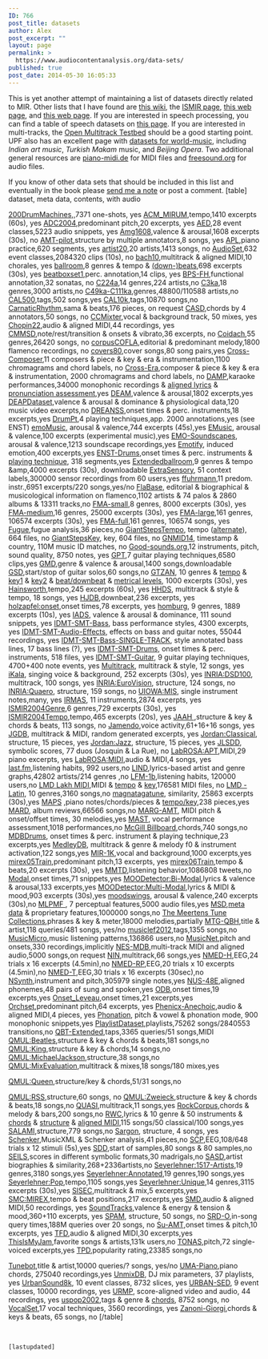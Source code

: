 ```yaml
---
ID: 766
post_title: datasets
author: Alex
post_excerpt: ""
layout: page
permalink: >
  https://www.audiocontentanalysis.org/data-sets/
published: true
post_date: 2014-05-30 16:05:33
---
```

This is yet another attempt of maintaining a list of datasets directly related to MIR. Other lists that I have found are <a title="Teaching MIR Wiki" href="http://teachingmir.wikispaces.com/Datasets" target="_blank" rel="noopener">this wiki</a>, the <a href="http://ismir.net/resources.html#datasets" target="_blank" rel="noopener">ISMIR page</a>, <a title="Holzmann: MIR datasets" href="http://grh.mur.at/sites/default/files/mir_datasets_0.html" target="_blank" rel="noopener">this web page</a>, and <a title="Raffel: lists of datasets" href="http://colinraffel.com/wiki/mir_datasets" target="_blank" rel="noopener">this web page</a>. If you are interested in speech processing, you can find a table of speech datasets on <a title="ISCA Special Interest Group on Robust Speech Processing - Datasets" href="https://wiki.inria.fr/rosp/Datasets#Speech_datasets" target="_blank" rel="noopener">this page</a>. If you are interested in multi-tracks, the <a href="http://multitrack.eecs.qmul.ac.uk/">Open Multitrack Testbed</a> should be a good starting point. UPF also has an excellent page with <a href="http://compmusic.upf.edu/datasets" target="_blank" rel="noopener">datasets for world-music</a>, including <em>Indian art music</em>, <em>Turkish Makam</em> music, and <em>Beijing Opera</em>. Two additional general resources are <a href="http://www.piano-midi.de">piano-midi.de</a> for MIDI files and <a href="http://www.freesound.org">freesound.org</a> for audio files.

If you know of other data sets that should be included in this list and eventually in the book please <a title="email" href="mailto:info@audiocontentanalysis.org" target="_blank" rel="noopener">send me a note</a> or post a comment.
[table]
dataset, meta data, contents, with audio

<a title="200DrumMachines" href="http://www.hexawe.net/mess/200.Drum.Machines" target="_blank" rel="noopener">200DrumMachines</a>,,7371 one-shots, yes
<a title="ACM:MIRUM" href="http://www.marsyas.info/tempo" target="_blank" rel="noopener">ACM_MIRUM</a>,tempo,1410 excerpts (60s), yes
<a title="ADC2004" href="http://labrosa.ee.columbia.edu/projects/melody" target="_blank" rel="noopener">ADC2004</a>,predominant pitch,20 excerpts, yes
<a title="Acoustic Event Dataset" href="https://data.vision.ee.ethz.ch/cvl/ae_dataset/" target="_blank" rel="noopener">AED</a>,28 event classes,5223 audio snippets, yes
<a title="Amg1608" href="https://amg1608.blogspot.ch" target="_blank" rel="noopener">Amg1608</a>,valence &amp; arousal,1608 excerpts (30s), no
<a title="AMT-pilot" href="https://github.com/chordify/CASD" target="_blank" rel="noopener">AMT-pilot</a>,structure by multiple annotators,8 songs, yes
<a title="Automatic Practice Logging" href="https://archive.org/details/Automatic_Practice_Logging" target="_blank" rel="noopener">APL</a>,piano practice,620 segments, yes
<a title="artist20" href="http://labrosa.ee.columbia.edu/projects/artistid" target="_blank" rel="noopener">artist20</a>,20 artists,1413 songs, no
<a title="AudioSet" href="https://research.google.com/audioset/index.html" target="_blank" rel="noopener">AudioSet</a>,632 event classes,2084320 clips (10s), no
<a title="bach10" href="http://music.cs.northwestern.edu/data/Bach10.html" target="_blank" rel="noopener">bach10</a>,multitrack &amp; aligned MIDI,10 chorales, yes
<a title="ballroom" href="http://mtg.upf.edu/ismir2004/contest/tempoContest/node5.html" target="_blank" rel="noopener">ballroom</a>,8 genres &amp; tempo &amp; <a title="ballroom beats and bar annotations" href="https://github.com/CPJKU/BallroomAnnotations" target="_blank" rel="noopener">(down-)beats</a>,698 excerpts (30s), yes
<a title="beatboxset1" href="http://archive.org/details/beatboxset1" target="_blank" rel="noopener">beatboxset1</a>,perc. annotation,14 clips, yes
<a title="BPS-FH Beethoven Piano Sonata with Function Harmony" href="https://github.com/Tsung-Ping/functional-harmony" target="_blank" rel="noopener">BPS-FH</a>,functional annotation,32 sonatas, no
<a title="C224a" href="http://www.cp.jku.at/people/schedl/datasets.html" target="_blank" rel="noopener">C224a</a>,14 genres,224 artists,no
<a title="C3ka" href="http://www.cp.jku.at/people/schedl/datasets.html" target="_blank" rel="noopener">C3ka</a>,18 genres,3000 artists,no
<a title="C49ka-C111ka" href="http://www.cp.jku.at/people/schedl/datasets.html" target="_blank" rel="noopener">C49ka-C111ka</a>,genres,48800/110588 artists,no
<a title="CAL500" href="http://calab1.ucsd.edu/~datasets/" target="_blank" rel="noopener">CAL500</a>,tags,502 songs,yes
<a title="CAL10k" href="http://calab1.ucsd.edu/~datasets/" target="_blank" rel="noopener">CAL10k</a>,tags,10870 songs,no
<a title="CarnaticRhythm" href="http://compmusic.upf.edu/carnatic-rhythm-dataset" target="_blank" rel="noopener">CarnaticRhythm</a>,sama &amp; beats,176 pieces, on request
<a title="Chordify Annotator Subjectivity Dataset" href="https://github.com/chordify/CASD" target="_blank" rel="noopener">CASD</a>,chords by 4 annotators,50 songs, no
<a title="CCMixter" href="http://www.loria.fr/~aliutkus/kam/" target="_blank" rel="noopener">CCMixter</a>,vocal &amp; background track, 50 mixes, yes
<a title="Chopin22" href="http://iwk.mdw.ac.at/goebl/mp3.html" target="_blank" rel="noopener">Chopin22</a>,audio &amp; aligned MIDI,44 recordings, yes
<a title="CMMSD" href="http://intelligent-noise-solutions.de/research/cmmsd/" target="_blank" rel="noopener">CMMSD</a>,note/rest/transition &amp; onsets &amp; vibrato,36 excerpts, no
<a title="Coidach" href="http://jmir.sourceforge.net/Codaich.html" target="_blank" rel="noopener">Coidach</a>,55 genres,26420 songs, no
<a title="corpusCOFLA" href="http://www.cofla-project.com/?page_id=170" target="_blank" rel="noopener">corpusCOFLA</a>,editorial &amp; predominant melody,1800 flamenco recordings, no
<a title="covers80" href="http://labrosa.ee.columbia.edu/projects/coversongs/covers80/" target="_blank" rel="noopener">covers80</a>,cover songs,80 song pairs,yes
<a title="Cross-Composer" href="https://www.audiolabs-erlangen.de/resources/MIR/cross-comp" target="_blank" rel="noopener">Cross-Composer</a>,11 composers &amp; piece &amp; key &amp; era &amp; instrumentation,1100 chromagrams and chord labels, no
<a title="Cross-Era" href="https://www.audiolabs-erlangen.de/resources/MIR/cross-era" target="_blank" rel="noopener">Cross-Era</a>,composer &amp; piece &amp; key &amp; era &amp; instrumentation, 2000 chromagrams and chord labels, no
<a title="DAMP" href="https://ccrma.stanford.edu/damp/" target="_blank" rel="noopener">DAMP</a>,karaoke performances,34000 monophonic recordings &amp; <a href="https://drive.google.com/drive/folders/1hGuE0Drv3tbN-YNRDzJJMHfzKH6e4O2A">aligned lyrics</a> &amp; <a href="https://drive.google.com/drive/folders/19JPEWSBAM0ssatjBIJzAzjClxi2abt8w">pronunciation assessment</a>,yes
<a title="DEAM - The MediaEval Database for Emotional Analysis of Music" href="http://cvml.unige.ch/databases/DEAM" target="_blank" rel="noopener">DEAM</a>,valence &amp; arousal,1802 excerpts,yes
<a title="DEAPDataset" href="http://www.eecs.qmul.ac.uk/mmv/datasets/deap/readme.html" target="_blank" rel="noopener">DEAPDataset</a>,valence &amp; arousal &amp; dominance &amp; physiological data,120 music video excerpts,no
<a title="DREANSS" href="http://mtg.upf.edu/download/datasets/dreanss" target="_blank" rel="noopener">DREANSS</a>,onset times &amp; perc. instruments,18 excerpts,yes
<a title="DrumPt" href="https://github.com/cwu307/DrumPtDataset" target="_blank" rel="noopener">DrumPt</a>,4 playing techniques,app. 2000 annotations,yes (see ENST)
<a title="emoMusic" href="http://cvml.unige.ch/databases/emoMusic" target="_blank" rel="noopener">emoMusic</a>, arousal &amp; valence,744 excerpts (45s),yes
<a title="EMusic" href="http://cvml.unige.ch/databases/emoMusic" target="_blank" rel="noopener">EMusic</a>, arousal &amp; valence,100 excerpts (experimental music),yes
<a title="EMO-Soundscapes" href="http://cvml.unige.ch/databases/emoMusic" target="_blank" rel="noopener">EMO-Soundscapes</a>, arousal &amp; valence,1213 soundscape recordings,yes
<a title="Emotify" href="http://www.projects.science.uu.nl/memotion/emotifydata" target="_blank" rel="noopener">Emotify</a>, induced emotion,400 excerpts,yes
<a title="ENST-Drums" href="http://www.tsi.telecom-paristech.fr/aao/en/2010/02/19/enst-drums-an-extensive-audio-visual-database-for-drum-signals-processing/" target="_blank" rel="noopener">ENST-Drums</a>,onset times &amp; perc. instruments &amp; <a href="https://github.com/cwu307/DrumPtDataset">playing technique</a>, 318 segments,yes
<a title="Extendedballroom" href="http://anasynth.ircam.fr/home/media/ExtendedBallroom/" target="_blank" rel="noopener">Extendedballroom</a>,9 genres &amp; tempo &amp;amp,4000 excerpts (30s), downloadable
<a title="ExtraSensory" href="http://extrasensory.ucsd.edu/" target="_blank" rel="noopener">ExtraSensory</a>, 51 context labels,300000 sensor recordings from 60 users,yes
<a title="ffuhrmann" href="http://www.dtic.upf.edu/~ffuhrmann/PhD/data" target="_blank" rel="noopener">ffuhrmann</a>,11 predom. instr.,6951 excerpts/220 songs,yes/no
<a title="Flamenco database" href="http://mtg.upf.edu/download/datasets/flabase" target="_blank" rel="noopener">FlaBase</a>, editorial &amp; biographical &amp; musicological information on flamenco,1102 artists &amp; 74 palos &amp; 2860 albums &amp; 13311 tracks,no
<a title="FMA-small" href="https://github.com/mdeff/fma" target="_blank" rel="noopener">FMA-small</a>,8 genres, 8000 excerpts (30s), yes
<a title="FMA-medium" href="https://github.com/mdeff/fma" target="_blank" rel="noopener">FMA-medium</a>,16 genres, 25000 excerpts (30s), yes
<a title="FMA-large" href="https://github.com/mdeff/fma" target="_blank" rel="noopener">FMA-large</a>,161 genres, 106574 excerpts (30s), yes
<a title="FMA-full" href="https://github.com/mdeff/fma" target="_blank" rel="noopener">FMA-full</a>,161 genres, 106574 songs, yes
<a title="Fugue Analyses" href="http://algomus.fr/datasets/index.html" target="_blank" rel="noopener">Fugue</a>,fugue analysis,36 pieces,no
<a title="GiantStepsTempo" href="https://github.com/GiantSteps/giantsteps-tempo-dataset" target="_blank" rel="noopener">GiantStepsTempo</a>, tempo (<a href="http://www.tagtraum.com/download/schreiber_new_giantsteps_tempo.zip">alternate</a>), 664 files, no
<a title="GiantStepsKey" href="https://github.com/GiantSteps/giantsteps-key-dataset" target="_blank" rel="noopener">GiantStepsKey</a>, key, 604 files, no
<a title="Gracenote Music Identification 2014" href="https://developer.gracenote.com/mid2014" target="_blank" rel="noopener">GNMID14</a>, timestamp &amp; country, 110M music ID matches, no
<a title="GoodSounds" href="http://mtg.upf.edu/download/datasets/good-sounds" target="_blank" rel="noopener">Good-sounds.org</a>,12 instruments\, pitch\, sound quality, 8750 notes, yes
<a title="GPT" href="http://mac.citi.sinica.edu.tw/GuitarTranscription" target="_blank" rel="noopener">GPT</a>,7 guitar playing techniques,6580 clips,yes
<a title="GMD - Greek Music Dataset" href="http://di.ionio.gr/hilab/gmd" target="_blank" rel="noopener">GMD</a>,genre &amp; valence &amp; arousal,1400 songs,downloadable
<a title="GSD - Guitar Solo" href="https://github.com/ashispati/GuitarSoloDetection/tree/master/Dataset" target="_blank" rel="noopener">GSD</a>,start/stop of guitar solos,60 songs,no
<a title="GTZAN" href="http://marsyas.info/downloads/datasets.html" target="_blank" rel="noopener">GTZAN</a>, 10 genres &amp; <a title="GTZAN tempo labels" href="http://www.marsyas.info/tempo/" target="_blank" rel="noopener">tempo</a> &amp; <a title="GTZAN key labels: lerch" href="https://github.com/alexanderlerch/data_set" target="_blank" rel="noopener">key1</a> &amp; <a title="GTZAN key labels: li" href="http://visal.cs.cityu.edu.hk/downloads/#gtzankeys" target="_blank" rel="noopener">key2</a> &amp; <a href="http://anasynth.ircam.fr/home/media/GTZAN-rhythm" target="_blank" rel="noopener">beat/downbeat</a> &amp; <a href="http://www.isophonics.net/content/metrical-structure-annotations-gtzan-dataset" target="_blank" rel="noopener">metrical levels</a>, 1000 excerpts (30s), yes
<a title="Hainsworth" href="http://www.marsyas.info/tempo/" target="_blank" rel="noopener">Hainsworth</a>,tempo,245 excerpts (60s), yes
<a title="HHDS" href="http://goo.gl/5Hu51y" target="_blank" rel="noopener">HHDS</a>, multitrack &amp; style &amp; tempo, 18 songs, yes
<a title="HJDB" href="http://ddmal.music.mcgill.ca/breakscience/dbeat/" target="_blank" rel="noopener">HJDB</a>,downbeat,236 excerpts, yes
<a title="holzapfel:onset" href="http://www.rhythmos.org/Datasets.html" target="_blank" rel="noopener">holzapfel:onset</a>,onset times,78 excerpts, yes
<a title="homburg" href="http://www-ai.cs.uni-dortmund.de/audio.html" target="_blank" rel="noopener">homburg</a>, 9 genres, 1889 excerpts (10s), yes
<a title="IADS" href="http://csea.phhp.ufl.edu/media/iadsmessage.html" target="_blank" rel="noopener">IADS</a>, valence &amp; arousal &amp; dominance, 111 sound snippets, yes
<a title="IDMT-SMT-Bass" href="http://www.idmt.fraunhofer.de/en/business_units/smt/bass.html" target="_blank" rel="noopener">IDMT-SMT-Bass</a>, bass performance styles, 4300 excerpts, yes
<a title="IDMT-SMT-Audio-Effects" href="http://www.idmt.fraunhofer.de/en/business_units/smt/audio_effects.html" target="_blank" rel="noopener">IDMT-SMT-Audio-Effects</a>, effects on bass and guitar notes, 55044 recordings, yes
<a title="IDMT-SMT-Bass-SINGLE-TRACK" href="http://www.idmt.fraunhofer.de/en/business_units/smt/bass_lines.html" target="_blank" rel="noopener">IDMT-SMT-Bass-SINGLE-TRACK</a>, style annotated bass lines, 17 bass lines (?), yes
<a title="IDMT-SMT-Drum" href="http://www.idmt.fraunhofer.de/en/business_units/smt/drums.html" target="_blank" rel="noopener">IDMT-SMT-Drums</a>, onset times &amp; perc. instruments, 518 files, yes
<a title="IDMT-SMT-Guitar" href="http://www.idmt.fraunhofer.de/en/business_units/smt/guitar.html" target="_blank" rel="noopener">IDMT-SMT-Guitar</a>, 9 guitar playing techniques, 4700+400 note events, yes
<a title="IDMT-MT" href="https://www.jyu.fi/hytk/fi/laitokset/mutku/en/research/projects2/past-projects/coe/materials/Multitrack" target="_blank" rel="noopener">Multitrack</a>, multitrack &amp; style, 12 songs, yes
<a title="iKala" href="http://mac.citi.sinica.edu.tw/ikala/" target="_blank" rel="noopener">iKala</a>, singing voice &amp; background, 252 excerpts (30s), yes
<a title="INRIA:DSD100" href="http://musicdata.gforge.inria.fr/structureAnnotation.html" target="_blank" rel="noopener">INRIA:DSD100</a>, multitrack, 100 songs, yes
<a title="INRIA:EuroVision" href="http://musicdata.gforge.inria.fr/structureAnnotation.html" target="_blank" rel="noopener">INRIA:EuroVision</a>, structure, 124 songs, no
<a title="INRIA:Quaero" href="http://musicdata.gforge.inria.fr/structureAnnotation.html" target="_blank" rel="noopener">INRIA:Quaero</a>, structure, 159 songs, no
<a title="UIOWA:MIS" href="http://theremin.music.uiowa.edu/MIS.html" target="_blank" rel="noopener">UIOWA:MIS</a>, single instrument notes,many, yes
<a title="IRMAS" href="http://www.mtg.upf.edu/download/datasets/irmas" target="_blank" rel="noopener">IRMAS</a>, 11 instruments,2874 excerpts, yes
<a title="ISMIR2004Genre" href="http://ismir2004.ismir.net/genre_contest/index.html" target="_blank" rel="noopener">ISMIR2004Genre</a>,6 genres,729 excerpts (30s), yes
<a title="ISMIR2004Tempo" href="http://mtg.upf.edu/ismir2004/contest/tempoContest/node6.html" target="_blank" rel="noopener">ISMIR2004Tempo</a>,tempo,465 excerpts (20s), yes
<a title="JAAH - Jazz Audio-Aligned Harmony Dataset" href="https://github.com/MTG/JAAH" target="_blank" rel="noopener">JAAH </a>,structure &amp; key &amp; chords &amp; beats, 113 songs, no
<a title="Jamendo" href="http://www.mathieuramona.com/wp/data/jamendo" target="_blank" rel="noopener">Jamendo</a>,voice activity,61+16+16 songs, yes
<a title="JGDB" href="https://ccrma.stanford.edu/~jga/ismir2010/ismir2010.html" target="_blank" rel="noopener">JGDB</a>, multitrack &amp; MIDI, random generated excerpts, yes
<a title="Jordan:Classical" href="http://jblsmith.github.io/projects/masters-thesis/" target="_blank" rel="noopener">Jordan:Classical</a>, structure, 15 pieces, yes
<a title="Jordan:Jazz" href="http://jblsmith.github.io/projects/masters-thesis/" target="_blank" rel="noopener">Jordan:Jazz</a>, structure, 15 pieces, yes
<a title="JLSDD - Josquin La Rue Secure Duo Dataset" href="https://github.com/ELVIS-Project/mass-duos-corpus-josquin-larue/tree/Methodologies-for-Creating-Symbolic-Music-Corpora" target="_blank" rel="noopener">JLSDD</a>, symbolic scores, 77 duos (Josquin &amp; La Rue), no
<a title="LabROSA:APT" href="http://labrosa.ee.columbia.edu/projects/piano/" target="_blank" rel="noopener">LabROSA:APT</a>,MIDI,29 piano excerpts, yes
<a title="LabROSA:MIDI" href="http://labrosa.ee.columbia.edu/sounds/music/" target="_blank" rel="noopener">LabROSA:MIDI</a>,audio &amp; MIDI,4 songs, yes
<a title="last.fm data set" href="http://www.dtic.upf.edu/~ocelma/MusicRecommendationDataset/lastfm-1K.html" target="_blank" rel="noopener">last.fm</a>,listening habits, 992 users,no
<a title="LIND - Lyrical Influence Networks Dataset" href="https://purl.stanford.edu/zy061bp9773" target="_blank" rel="noopener">LIND</a>,lyrics-based artist and genre graphs,42802 artists/214 genres ,no
<a title="LFM-1b" href="http://www.cp.jku.at/datasets/LFM-1b" target="_blank" rel="noopener">LFM-1b</a>,listening habits, 120000 users,no
<a title="LMD - Lakh MIDI Dataset" href="http://labrosa.ee.columbia.edu/sounds/music/" rel="noopener">LMD Lakh MIDI</a>,MIDI &amp; <a href="http://www.tagtraum.com/download/schreiber_tempo_cnn_ismir2018.zip">tempo</a> &amp; <a href="http://www.tagtraum.com/download/lmd-key.zip">key</a>,176581 MIDI files, no
<a title="LMD - Latin" href="http://www.ppgia.pucpr.br/~silla/lmd/" target="_blank" rel="noopener">LMD - Latin</a>, 10 genres,3160 songs,no
<a title="magnatagatune" href="http://mirg.city.ac.uk/codeapps/the-magnatagatune-dataset" target="_blank" rel="noopener">magnatagatune</a>, similarity, 25863 excerpts (30s),yes
<a title="MAPS" href="http://www.tsi.telecom-paristech.fr/aao/en/2010/07/08/maps-database-a-piano-database-for-multipitch-estimation-and-automatic-transcription-of-music/" target="_blank" rel="noopener">MAPS</a> ,piano notes/chords/pieces &amp; <a href="http://c4dm.eecs.qmul.ac.uk/ycart/a-maps.html" target="_blank" rel="noopener">tempo/key</a>,238 pieces,yes
<a title="MARD" href="http://mtg.upf.edu/download/datasets/mard" target="_blank" rel="noopener">MARD</a>, album reviews,66566 songs,no
<a title="MARG-AMT" href="http://marg.snu.ac.kr/?page_id=767" target="_blank" rel="noopener">MARG-AMT</a>, MIDI pitch &amp; onset/offset times, 30 melodies,yes
<a title="MAST" href="https://github.com/barisbozkurt/MASTmelody_dataset" target="_blank" rel="noopener">MAST</a>, vocal performance assessment,1018 performances,no
<a title="McGill Billboard" href="http://ddmal.music.mcgill.ca/billboard" target="_blank" rel="noopener">McGill Billboard</a>,chords,740 songs,no
<a title="MDBDrums" href="https://github.com/CarlSouthall/MDBDrums" target="_blank" rel="noopener">MDBDrums</a>, onset times &amp; perc. instrument &amp; playing technique,23 excerpts,yes
<a title="MedleyDB" href="http://medleydb.weebly.com" target="_blank" rel="noopener">MedleyDB</a>, multitrack &amp; genre &amp; melody f0 &amp; instrument activation,122 songs,yes
<a title="MIR-1K" href="https://sites.google.com/site/unvoicedsoundseparation/mir-1k" target="_blank" rel="noopener">MIR-1K</a>,vocal and background,1000 excerpts,yes
<a title="mirex05Train" href="http://labrosa.ee.columbia.edu/projects/melody/" target="_blank" rel="noopener">mirex05Train</a>,predominant pitch,13 excerpts, yes
<a title="mirex06Train" href="http://www.music-ir.org/mirex/wiki/2006:Audio_Tempo_Extraction#Practice_Data" target="_blank" rel="noopener">mirex06Train</a>,tempo &amp; beats,20 excerpts (30s), yes
<a title="MMTD - Million Musical Tweets" href="http://www.cp.jku.at/datasets/MMTD/" target="_blank" rel="noopener">MMTD</a>,listening behavior,1086808 tweets,no
<a title="Modal" href="https://github.com/johnglover/modal" target="_blank" rel="noopener">Modal</a>,onset times,71 snippets,yes
<a title="MOODetector:Bi-Modal" href="https://github.com/johnglover/modal" target="_blank" rel="noopener">MOODetector:Bi-Modal</a>,lyrics &amp; valence &amp; arousal,133 excerpts,yes
<a title="MOODetector:Multi-Modal" href="https://github.com/johnglover/modal" target="_blank" rel="noopener">MOODetector:Multi-Modal</a>,lyrics &amp; MIDI &amp; mood,903 excerpts (30s),yes
<a title="moodswings" href="http://music.ece.drexel.edu/research/emotion/moodswingsturk" target="_blank" rel="noopener">moodswings</a>, arousal &amp; valence,240 excerpts (30s),no
<a title="MLPMF - Mid Level Perceptual Music Features" href="https://osf.io/5aupt" target="_blank" rel="noopener">MLPMF </a>, 7 perceptual features,5000 audio files,yes
<a title="MSD - Million Song Dataset" href="http://labrosa.ee.columbia.edu/millionsong/" target="_blank" rel="noopener">MSD</a>,<a href="http://www.tagtraum.com/msd_genre_datasets.html">meta data</a> &amp; proprietary features,1000000 songs,no
<a title="MTC" href="http://www.liederenbank.nl/mtc/" target="_blank" rel="noopener">The Meertens Tune Collections</a>,phrases &amp; key &amp; meter,18000 melodies,partially
<a title="MTG-QBH - Query by Humming" href="http://mtg.upf.edu/download/datasets/mtg-qbh" target="_blank" rel="noopener">MTG-QBH</a>,title &amp; artist,118 queries/481 songs, yes/no
<a title="musiclef2012" href="http://www.cp.jku.at/datasets/musiclef/index.html" target="_blank" rel="noopener">musiclef2012</a>,tags,1355 songs,no
<a title="MusicMicro" href="http://www.cp.jku.at/datasets/musicmicro/index.html" target="_blank" rel="noopener">MusicMicro</a>,music listening patterns,136866 users,no
<a title="MusicNet" href="https://homes.cs.washington.edu/~thickstn/musicnet.html" target="_blank" rel="noopener">MusicNet</a>,pitch and onsets,330 recordings,implicitly
<a title="NES-MDB" href="https://github.com/chrisdonahue/nesmdb" target="_blank" rel="noopener">NES-MDB</a>,multi-track MIDI and aligned audio,5000 songs,on request
<a title="Nine Inch Nails Multitracks" href="http://ninremixes.com/8/multitracks.php" target="_blank" rel="noopener">NIN</a>,multitrack,66 songs,yes
<a title="NMED-H - Naturalistic Music EEG Dataset: Hindi" href="http://purl.stanford.edu/sd922db3535" target="_blank" rel="noopener">NMED-H</a>,EEG,24 trials x 16 excerpts (4.5min),no
<a title="NMED-RP - Naturalistic Music EEG Dataset: Rhythm Pilot " href="https://purl.stanford.edu/rz763kn3821" target="_blank" rel="noopener">NMED-RP</a>,EEG,20 trials x 10 excerpts (4.5min),no
<a title="NMED-T - Naturalistic Music EEG Dataset: Tempo" href="https://purl.stanford.edu/jn859kj8079" target="_blank" rel="noopener">NMED-T</a>,EEG,30 trials x 16 excerpts (30sec),no
<a title="NSynth" href="https://magenta.tensorflow.org/datasets/nsynth" target="_blank" rel="noopener">NSynth</a>,instrument and pitch,305979 single notes,yes
<a title="NUS-48E" href="https://www.smcnus.org/nus-48e-sung-and-spoken-lyrics-corpus/" target="_blank" rel="noopener">NUS-48E</a>,aligned phonemes,48 pairs of sung and spoken,yes
<a title="ODB" href="http://grfia.dlsi.ua.es/cm/worklines/pertusa/onset/ODB/" target="_blank" rel="noopener">ODB</a>,onset times,19 excerpts,yes
<a title="Onset_Leveau" href="http://www.tsi.telecom-paristech.fr/aao/en/2011/07/13/onset_leveau-a-database-for-onset-detection/" target="_blank" rel="noopener">Onset_Leveau</a>,onset times,21 excerpts,yes
<a title="Orchset" href="http://mtg.upf.edu/download/datasets/orchset" target="_blank" rel="noopener">Orchset</a>,predominant pitch,64 excerpts, yes
<a title="Phenicx-Anechoic" href="http://mtg.upf.edu/download/datasets/phenicx-anechoic" target="_blank" rel="noopener">Phenicx-Anechoic</a>,audio &amp; aligned MIDI,4 pieces, yes
<a title="Phonation" href="https://osf.io/pa3ha" target="_blank" rel="noopener">Phonation</a>, pitch &amp; vowel &amp; phonation mode, 900 monophonic snippets,yes
<a title="PlaylistDataset" href="http://www.cs.cornell.edu/~shuochen/lme/data_page.html" target="_blank" rel="noopener">PlaylistDataset</a>,playlists,75262 songs/2840553 transitions,no
<a title="QBT-Extended" href="https://ccrma.stanford.edu/groups/qbtextended/index.html" target="_blank" rel="noopener">QBT-Extended</a>,taps,3365 queries/51 songs,MIDI
<a title="QMUL:Beatles" href="http://isophonics.net/content/reference-annotations-beatles" target="_blank" rel="noopener">QMUL:Beatles</a>,structure &amp; key &amp; chords &amp; beats,181 songs,no
<a title="QMUL:King" href="http://isophonics.net/content/reference-annotations-carole-king" target="_blank" rel="noopener">QMUL:King</a>,structure &amp; key &amp; chords,14 songs,no
<a title="QMUL:MichaelJackson" href="http://isophonics.net/content/reference-annotations-michael-jackson" target="_blank" rel="noopener">QMUL:MichaelJackson</a>,structure,38 songs,no
<a title="QMUL:MixEvaluation" href="http://c4dm.eecs.qmul.ac.uk/multitrack/MixEvaluation/" target="_blank" rel="noopener">QMUL:MixEvaluation</a>,multitrack &amp; mixes,18 songs/180 mixes,yes
<!--<a title="QMUL:MultiTrack" href="http://c4dm.eecs.qmul.ac.uk/rdr/handle/123456789/36" target="_blank" rel="noopener">QMUL:MultiTrack</a>,structure &amp; multitrack,104 songs,partly...--><a title="QMUL:Queen" href="http://isophonics.net/content/reference-annotations-queen" target="_blank" rel="noopener">QMUL:Queen</a>,structure/key &amp; chords,51/31 songs,no
<a title="QMUL:RSS" href="http://c4dm.eecs.qmul.ac.uk/downloads/" target="_blank" rel="noopener">QMUL:RSS</a>,structure,60 songs, no
<a title="QMUL:Zweieck" href="http://isophonics.net/content/reference-annotations-zweieck" target="_blank" rel="noopener">QMUL:Zweieck</a>,structure &amp; key &amp; chords &amp; beats,18 songs,no
<a title="QUASI" href="http://www.tsi.telecom-paristech.fr/aao/en/2012/03/12/quasi/" target="_blank" rel="noopener">QUASI</a>,multitrack,11 songs,yes
<a title="RockCorpus" href="http://rockcorpus.midside.com" target="_blank" rel="noopener">RockCorpus</a>,chords &amp; melody &amp; bars,200 songs,no
<a title="RWC" href="http://staff.aist.go.jp/m.goto/RWC-MDB/" target="_blank" rel="noopener">RWC</a>,lyrics &amp; 10 genre &amp; 50 instruments &amp; <a title="rwc-chords" href="https://github.com/tmc323/Chord-Annotations" target="_blank" rel="noopener">chords</a> &amp; <a title="structure" href="http://musicdata.gforge.inria.fr/structureAnnotation.html" target="_blank" rel="noopener">structure</a> &amp; <a title="aligned MIDI" href="https://staff.aist.go.jp/m.goto/RWC-MDB/AIST-Annotation/SyncRWC/" target="_blank" rel="noopener">aligned MIDI</a>,115 songs/50 classical/100 songs,yes
<a title="SALAMI" href="http://ddmal.music.mcgill.ca/research/salami/annotations" target="_blank" rel="noopener">SALAMI</a>,structure,779 songs,no
<a title="Sargon" href="https://github.com/urinieto/msaf-data/tree/cbf0ad50aa5c179c1ab7ac0f25031581f595847e/Sargon" target="_blank" rel="noopener">Sargon</a>, structure, 4 songs, yes
<a title="Schenker Analyses" href="http://www.cs.rhodes.edu/~kirlinp/diss.html" target="_blank" rel="noopener">Schenker</a>,MusicXML &amp; Schenker analysis,41 pieces,no
<a title="SCP - EEG-Recorded Responses to Short Chord Progressions" href="http://purl.stanford.edu/js383fs8244" target="_blank" rel="noopener">SCP</a>,EEG,108/648 trials x 12 stimuli (5s),yes
<a title="SDD - sample detection" href="https://github.com/SiddGururani/sample_detection" target="_blank" rel="noopener">SDD</a>,start of samples,80 songs &amp; 80 samples,no
<a title="SEILS" href="https://github.com/SEILSdataset/SEILSdataset" target="_blank" rel="noopener">SEILS</a>,scores in different symbolic formats,30 madrigals,no
<a title="Semantic Artist Similarity" href="http://mtg.upf.edu/download/datasets/semantic-similarity" target="_blank" rel="noopener">SASD</a>,artist biographies &amp; similarity,268+2336artists,no
<a title="Seyerlehner:1517-Artists" href="http://www.seyerlehner.info/index.php?p=1_3_Download" target="_blank" rel="noopener">Seyerlehner:1517-Artists</a>,19 genres,3180 songs,yes
<a title="Seyerlehner:Annotated" href="http://www.seyerlehner.info/index.php?p=1_3_Download" target="_blank" rel="noopener">Seyerlehner:Annotated</a>,19 genres,190 songs,yes
<a title="Seyerlehner:Pop" href="http://www.seyerlehner.info/index.php?p=1_3_Download" target="_blank" rel="noopener">Seyerlehner:Pop</a>,tempo,1105 songs,yes
<a title="Seyerlehner:Unique" href="http://www.seyerlehner.info/index.php?p=1_3_Download" target="_blank" rel="noopener">Seyerlehner:Unique</a>,14 genres,3115 excerpts (30s),yes
<a title="SISEC2013" href="http://sisec2011.wiki.irisa.fr/tiki-index165d.html?page=Professionally+produced+music+recordings" target="_blank" rel="noopener">SISEC</a>,multitrack &amp; mix,5 excerpts,yes
<a title="SMC:MIREX" href="http://smc.inescporto.pt/research/data-2/" target="_blank" rel="noopener">SMC:MIREX</a>,tempo &amp; beat positions,217 excerpts,yes
<a title="SMD" href="http://www.mpi-inf.mpg.de/resources/SMD/SMD_MIDI-Audio-Piano-Music.html" target="_blank" rel="noopener">SMD</a>,audio &amp; aligned MIDI,50 recordings, yes
<a title="SoundTracks" href="https://www.jyu.fi/hytk/fi/laitokset/mutku/en/research/projects2/past-projects/coe/materials/emotion/soundtracks/Index" target="_blank" rel="noopener">SoundTracks</a>,valence &amp; energy &amp; tension &amp; mood,360+110 excerpts, yes
<a title="SPAM" href="https://github.com/urinieto/msaf-data/tree/master/SPAM/references" target="_blank" rel="noopener">SPAM</a>, structure, 50 songs, no
<a title="SRD-O - Shazam Research Dataset: Offsets" href="https://purl.stanford.edu/fj396zz8014" target="_blank" rel="noopener">SRD-O</a>,in-song query times,188M queries over 20 songs, no
<a title="Su-AMT" href="https://sites.google.com/site/lisupage/research/new-methodology-of-building-polyphonic-datasets-for-amt" target="_blank" rel="noopener">Su-AMT</a>,onset times &amp; pitch,10 excerpts, yes
<a title="TFD - Traditional Flute Dataset" href="https://www.kaggle.com/jbraga/traditional-flute-dataset/home" target="_blank" rel="noopener">TFD</a>,audio &amp; aligned MIDI,30 excerpts,yes
<a title="ThisIsMyJam" href="https://archive.org/details/thisismyjam-datadump" target="_blank" rel="noopener">ThisIsMyJam</a>,favorite songs &amp; artists,131k users,no
<a title="TONAS" href="http://mtg.upf.edu/download/datasets/tonas" target="_blank" rel="noopener">TONAS</a>,pitch,72 single-voiced excerpts,yes
<a title="TPD - Track Popularity" href="http://mir.ilsp.gr/track_popularity.html" target="_blank" rel="noopener">TPD</a>,popularity rating,23385 songs,no
<!--<a title="TRIOS" href="http://c4dm.eecs.qmul.ac.uk/rdr/handle/123456789/27" target="_blank" rel="noopener">TRIOS</a>,multitrack &amp; aligned MIDI,5 excerpts,yes...-->
<a title="Tunebot" href="http://music.cs.northwestern.edu/data/tunebot" target="_blank" rel="noopener">Tunebot</a>,title &amp; artist,10000 queries/? songs, yes/no
<a title="UMA-Piano" href="http://extras.springer.com/2013/978-1-4614-7475-3" target="_blank" rel="noopener">UMA-Piano</a>,piano chords, 275040 recordings,yes
<a title="UnmixDB" href="https://zenodo.org/record/1422385#.W7R5zxMzYWo" target="_blank" rel="noopener">UnmixDB</a>, DJ mix parameters, 37 playlists, yes
<a title="UrbanSound8k" href="http://urbansounddataset.weebly.com/" target="_blank" rel="noopener">UrbanSound8k</a>, 10 event classes, 8732 slices, yes
<a title="URBAN-SED" href="http://urbansed.weebly.com/" target="_blank" rel="noopener">URBAN-SED</a>, 9 event classes, 10000 recordings, yes
<a title="URMP - Multi-modal Music Performance" href="http://www2.ece.rochester.edu/projects/air/projects/URMP.html" target="_blank" rel="noopener">URMP</a>, score-aligned video and audio, 44 recordings, yes
<a title="uspop2002" href="http://labrosa.ee.columbia.edu/projects/musicsim/uspop2002.html" target="_blank" rel="noopener">uspop2002</a>,tags &amp; genre &amp; <a title="uspop2002-chords" href="https://github.com/tmc323/Chord-Annotations" target="_blank" rel="noopener">chords</a>, 8752 songs, no
<a title="Zenodo VocalSet" href="https://zenodo.org/record/1442513#.W7OaFBNKjx4" target="_blank" rel="noopener">VocalSet</a>,17 vocal techniques, 3560 recordings, yes
<a title="RobbieWilliamsAnnotations" href="http://ispg.deib.polimi.it/mir-software.html" target="_blank" rel="noopener">Zanoni-Giorgi</a>,chords &amp; keys &amp; beats, 65 songs, no
[/table]

&nbsp;

<code>[lastupdated]</code>